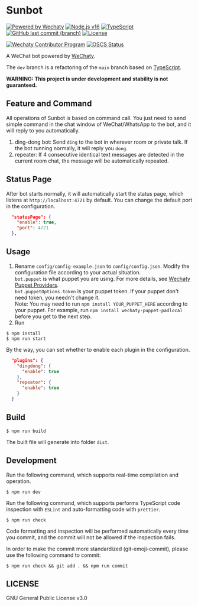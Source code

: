 # Sunbot

[![Powered by Wechaty](https://img.shields.io/badge/Powered%20By-Wechaty-brightgreen.svg)](https://github.com/wechaty/wechaty)
[![Node.js v16](https://img.shields.io/badge/node-%3E%3D16-green.svg)](https://nodejs.org/)
[![TypeScript](https://img.shields.io/badge/%3C%2F%3E-TypeScript-blue.svg)](https://www.typescriptlang.org/)
[![GitHub last commit (branch)](https://img.shields.io/github/last-commit/ligen131/Sunbot/dev)](https://github.com/ligen131/Sunbot/tree/dev)
[![License](https://img.shields.io/github/license/ligen131/Sunbot)](https://www.gnu.org/licenses/gpl-3.0.html)

[![Wechaty Contributor Program](https://img.shields.io/badge/Wechaty-Contributor%20Program-green.svg)](https://wechaty.js.org/docs/contributing/)
[![OSCS Status](https://www.oscs1024.com/platform/badge/ligen131/Sunbot.svg?size=small)](https://www.oscs1024.com/project/ligen131/Sunbot?ref=badge_small)

A WeChat bot powered by [WeChaty](https://github.com/wechaty/wechaty).

The `dev` branch is a refactoring of the `main` branch based on [TypeScript](https://www.typescriptlang.org/).

**WARNING: This project is under development and stability is not guaranteed.**

## Feature and Command

All operations of Sunbot is based on command call. You just need to send simple command in the chat window of WeChat/WhatsApp to the bot, and it will reply to you automatically.

1. ding-dong bot: Send `ding` to the bot in wherever room or private talk. If the bot running normally, it will reply you `dong`.
2. repeater: If 4 consecutive identical text messages are detected in the current room chat, the message will be automatically repeated.

## Status Page

After bot starts normally, it will automatically start the status page, which listens at `http://localhost:4721` by default. You can change the default port in the configuration.

```json
  "statusPage": {
    "enable": true,
    "port": 4721
  },
```

## Usage

1. Rename `config/config-example.json` to `config/config.json`. Modify the configuration file according to your actual situation.  
  `bot.puppet` is what puppet you are using. For more details, see [Wechaty Puppet Providers](https://wechaty.js.org/docs/puppet-providers/).  
  `bot.puppetOptions.token` is your puppet token. If your puppet don't need token, you needn't change it.  
  Note: You may need to run `npm install YOUR_PUPPET_HERE` according to your puppet. For example, run `npm install wechaty-puppet-padlocal` before you get to the next step.  
2. Run  
  ```shell
  $ npm install
  $ npm run start
  ```

By the way, you can set whether to enable each plugin in the configuration.

```json
  "plugins": {
    "dingdong": {
      "enable": true
    },
    "repeater": {
      "enable": true
    }
  }
```

## Build

```shell
$ npm run build
```

The built file will generate into folder `dist`.

## Development

Run the following command, which supports real-time compilation and operation.

```shell
$ npm run dev
```

Run the following command, which supports performs TypeScript code inspection with `ESLint` and auto-formatting code with `prettier`.

```shell
$ npm run check
```

Code formatting and inspection will be performed automatically every time you commit, and the commit will not be allowed if the inspection fails.

In order to make the commit more standardized (git-emoji-commit), please use the following command to commit:

```shell
$ npm run check && git add . && npm run commit
```

## LICENSE

GNU General Public License v3.0
